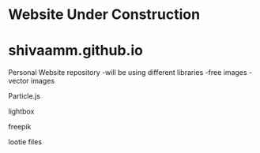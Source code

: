 # Website Under Construction

# shivaamm.github.io
Personal Website repository
-will be using different libraries
-free images
-vector images

Particle.js

lightbox

freepik

lootie files
